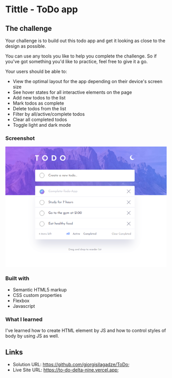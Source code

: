 # Tittle - ToDo app

## The challenge

Your challenge is to build out this todo app and get it looking as close to the design as possible.

You can use any tools you like to help you complete the challenge. So if you've got something you'd like to practice, feel free to give it a go.

Your users should be able to:

- View the optimal layout for the app depending on their device's screen size
- See hover states for all interactive elements on the page
- Add new todos to the list
- Mark todos as complete
- Delete todos from the list
- Filter by all/active/complete todos
- Clear all completed todos
- Toggle light and dark mode

### Screenshot

![](./todo-app-main/images/todoscreen.png)

### Built with

- Semantic HTML5 markup
- CSS custom properties
- Flexbox
- Javascript

### What I learned

I've learned how to create HTML element by JS and how to control styles of body by using JS as well.

## Links

- Solution URL: https://github.com/giorgisilagadze/ToDo;
- Live Site URL: https://to-do-delta-nine.vercel.app;